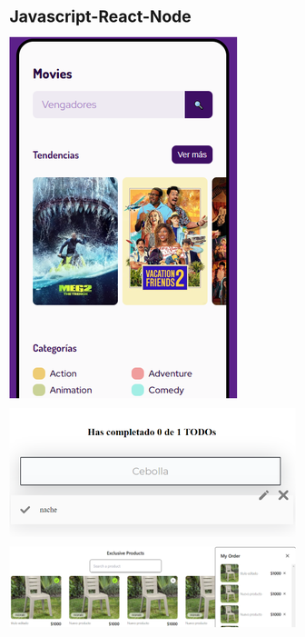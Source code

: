 # Javascript-React-Node

[![](Document/img/App%20Movies.png)](https://jhonatan2022.github.io/JS-REACT-NODE/Frontend/Api-rest-JS/avanzado-api)


[![](Document/img/App%20router.png)](https://jhonatan2022.github.io/JS-REACT-NODE/Frontend/ReactJS/react-patrones-render/build)

[![](Document/img/app%20vite.png)](https://jhonatan2022.github.io/JS-REACT-NODE/Frontend/ReactJS/vite-app/dist)